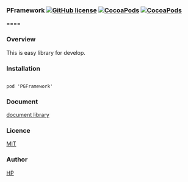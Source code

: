 ### PFramework [![GitHub license](https://img.shields.io/badge/LICENSE-MIT%20LICENSE-blue.svg)](https://github.com/Playground-Corp/PGFramework/LICENSE) [![CocoaPods](https://img.shields.io/badge/platform-ios-lightgrey.svg)](https://cocoapods.org/pods/PGFramework) [![CocoaPods](https://img.shields.io/cocoapods/v/PGFramework.svg)](https://cocoapods.org/pods/PEAR-AutoLayout-iOS)  

====
### Overview
This is easy library for develop.

### Installation
<code>
pod 'PGFramework'
</code>

### Document
[document library](http://cocoadocs.org/docsets/PGFramework)

### Licence
[MIT](https://github.com/Playground-Corp/PGFramework/blob/master/LICENSE)

### Author
[HP](https://playground.style)  
